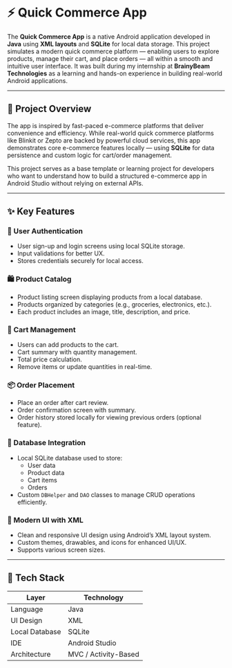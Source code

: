 # ⚡ Quick Commerce App

The **Quick Commerce App** is a native Android application developed in **Java** using **XML layouts** and **SQLite** for local data storage. This project simulates a modern quick commerce platform — enabling users to explore products, manage their cart, and place orders — all within a smooth and intuitive user interface. It was built during my internship at **BrainyBeam Technologies** as a learning and hands-on experience in building real-world Android applications.

---

## 📱 Project Overview

The app is inspired by fast-paced e-commerce platforms that deliver convenience and efficiency. While real-world quick commerce platforms like Blinkit or Zepto are backed by powerful cloud services, this app demonstrates core e-commerce features locally — using **SQLite** for data persistence and custom logic for cart/order management.

This project serves as a base template or learning project for developers who want to understand how to build a structured e-commerce app in Android Studio without relying on external APIs.

---

## ✨ Key Features

### 👤 User Authentication
- User sign-up and login screens using local SQLite storage.
- Input validations for better UX.
- Stores credentials securely for local access.

### 🛍️ Product Catalog
- Product listing screen displaying products from a local database.
- Products organized by categories (e.g., groceries, electronics, etc.).
- Each product includes an image, title, description, and price.

### 🛒 Cart Management
- Users can add products to the cart.
- Cart summary with quantity management.
- Total price calculation.
- Remove items or update quantities in real-time.

### 📦 Order Placement
- Place an order after cart review.
- Order confirmation screen with summary.
- Order history stored locally for viewing previous orders (optional feature).

### 🧾 Database Integration
- Local SQLite database used to store:
  - User data
  - Product data
  - Cart items
  - Orders
- Custom `DBHelper` and `DAO` classes to manage CRUD operations efficiently.

### 🎨 Modern UI with XML
- Clean and responsive UI design using Android’s XML layout system.
- Custom themes, drawables, and icons for enhanced UI/UX.
- Supports various screen sizes.

---

## 🧱 Tech Stack

| Layer         | Technology         |
|---------------|--------------------|
| Language       | Java               |
| UI Design      | XML                |
| Local Database | SQLite             |
| IDE            | Android Studio     |
| Architecture   | MVC / Activity-Based |


